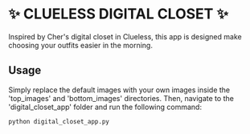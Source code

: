 # :sparkles: CLUELESS DIGITAL CLOSET :sparkles:

Inspired by Cher's digital closet in Clueless, this app is designed make choosing your outfits easier in the morning.

## Usage

Simply replace the default images with your own images inside the 'top_images' and 'bottom_images' directories.
Then, navigate to the 'digital_closet_app' folder and run the following command:

```python
python digital_closet_app.py
```
